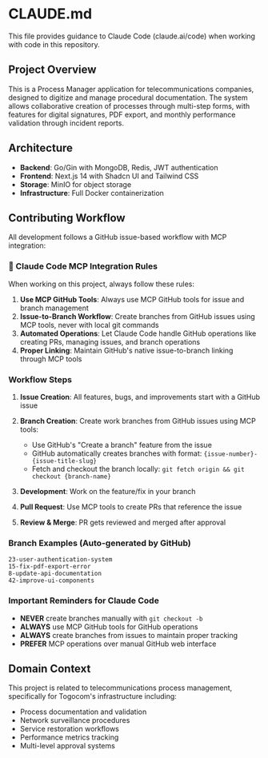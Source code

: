 # CLAUDE.md

This file provides guidance to Claude Code (claude.ai/code) when working with code in this repository.

## Project Overview

This is a Process Manager application for telecommunications companies, designed to digitize and manage procedural documentation. The system allows collaborative creation of processes through multi-step forms, with features for digital signatures, PDF export, and monthly performance validation through incident reports.

## Architecture

- **Backend**: Go/Gin with MongoDB, Redis, JWT authentication
- **Frontend**: Next.js 14 with Shadcn UI and Tailwind CSS
- **Storage**: MinIO for object storage
- **Infrastructure**: Full Docker containerization

## Contributing Workflow

All development follows a GitHub issue-based workflow with MCP integration:

### 🤖 Claude Code MCP Integration Rules

When working on this project, always follow these rules:

1. **Use MCP GitHub Tools**: Always use MCP GitHub tools for issue and branch management
2. **Issue-to-Branch Workflow**: Create branches from GitHub issues using MCP tools, never with local git commands
3. **Automated Operations**: Let Claude Code handle GitHub operations like creating PRs, managing issues, and branch operations
4. **Proper Linking**: Maintain GitHub's native issue-to-branch linking through MCP tools

### Workflow Steps

1. **Issue Creation**: All features, bugs, and improvements start with a GitHub issue
2. **Branch Creation**: Create work branches from GitHub issues using MCP tools:
   - Use GitHub's "Create a branch" feature from the issue
   - GitHub automatically creates branches with format: `{issue-number}-{issue-title-slug}`
   - Fetch and checkout the branch locally: `git fetch origin && git checkout {branch-name}`

3. **Development**: Work on the feature/fix in your branch
4. **Pull Request**: Use MCP tools to create PRs that reference the issue
5. **Review & Merge**: PR gets reviewed and merged after approval

### Branch Examples (Auto-generated by GitHub)
```
23-user-authentication-system
15-fix-pdf-export-error
8-update-api-documentation
42-improve-ui-components
```

### Important Reminders for Claude Code
- **NEVER** create branches manually with `git checkout -b`
- **ALWAYS** use MCP GitHub tools for GitHub operations
- **ALWAYS** create branches from issues to maintain proper tracking
- **PREFER** MCP operations over manual GitHub web interface

## Domain Context

This project is related to telecommunications process management, specifically for Togocom's infrastructure including:
- Process documentation and validation
- Network surveillance procedures
- Service restoration workflows
- Performance metrics tracking
- Multi-level approval systems